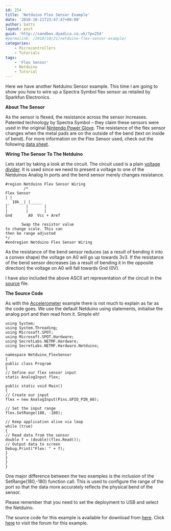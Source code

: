 ```yaml
---
id: 254
title: 'Netduino Flex Sensor Example'
date: '2010-10-21T23:47:47+00:00'
author: batts
layout: post
guid: 'http://sandbox.dyadica.co.uk/?p=254'
#permalink: /2010/10/21/netduino-flex-sensor-example/
categories:
    - Microcontrollers
    - Tutorials
tags:
    - 'Flex Sensor'
    - Netduino
    - Tutorial
---
```


Here we have another Netduino Sensor example. This time I am going to show you how to wire up a Spectra Symbol flex sensor as retailed by Sparkfun Electronics.

**About The Sensor**

As the sensor is flexed, the resistance across the sensor increases. Patented technology by Spectra Symbol – they claim these sensors were used in the original [Nintendo Power Glove](http://en.wikipedia.org/wiki/Power_Glove "The Nintendo Power Glove"). The resistance of the flex sensor changes when the metal pads are on the outside of the bend (text on inside of bend). For more information on the Flex Sensor used, check out the following [data sheet](http://www.active-robots.com/products/sensors/sparkfun/datasheets/forceflex/FlexSensor.pdf "Flex Sensor Datasheet").

**Wiring The Sensor To The Netduino**

Lets start by taking a look at the circuit. The circuit used is a plain [voltage divider](http://en.wikipedia.org/wiki/Voltage_divider "Voltage Divider"). It is used since we need to present a voltage to one of the Netduinos Analog In ports and the bend sensor merely changes resistance.

```
#region Netduino Flex Sensor Wiring
        /*
Flex Sensor
| |
__ 10k__| |_____
|        |       |
|        |       |
Gnd       A0  Vcc + Aref

       Swap the resistor value
to change scale. This can
then be range adjusted
*/
#endregion Netduino Flex Sensor Wiring
```

As the resistance of the bend sensor reduces (as a result of bending it into a convex shape) the voltage on A0 will go up towards 3v3. If the resistance of the bend sensor decreases (as a result of bending it in the opposite direction) the voltage on A0 will fall towards Gnd (0V).

I have also included the above ASCII art representation of the circuit in the [source](http://www.dyadica.net/wp-content/uploads/2010/10/Netduino_FlexSensor.zip "Netduino Flex Sensor Download") file.

**The Source Code**

As with the [Accelerometer](http://www.dyadica.net/journal/netduino-accelerometer-input-sample "Netduino Accelerometer Example") example there is not much to explain as far as the code goes. We use the default Netduino using statements, initialise the analog port and then read from it. Simple eh!

```
using System;
using System.Threading;
using Microsoft.SPOT;
using Microsoft.SPOT.Hardware;
using SecretLabs.NETMF.Hardware;
using SecretLabs.NETMF.Hardware.Netduino;

namespace Netduino_FlexSensor
{
public class Program
{
// Define our flex sensor input
static AnalogInput flex;

public static void Main()
{
// Create our input
flex = new AnalogInput(Pins.GPIO_PIN_A0);

// Set the input range
flex.SetRange(180, -180);

// Keep application alive via loop
while (true)
{
// Read data from the sensor
double f = (double)(flex.Read());
// Output data to screen
Debug.Print("Flex: " + f);
}
}
}
}
```

One major difference between the two examples is the inclusion of the SetRange(180,-180) function call. This is used to configure the range of the port so that the data more accurately reflects the physical bend of the sensor.

Please remember that you need to set the deployment to USB and select the Netduino.

The source code for this example is available for download from [here](http://www.dyadica.net/wp-content/uploads/2010/10/Netduino_FlexSensor.zip "Netduino Flex Sensor Download"). Click [here](http://www.dyadica.net/forums/forum.php?id=18 "Forum for this posting") to visit the forum for this example.
